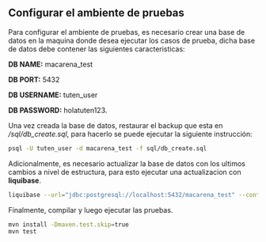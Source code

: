 ## **Configurar el ambiente de pruebas**

Para configurar el ambiente de pruebas, es necesario crear una base de datos en la maquina donde desea ejecutar los casos de prueba, dicha base de datos debe contener las siguientes caracteristicas:

**DB NAME:** macarena_test

**DB PORT:** 5432

**DB USERNAME:** tuten_user

**DB PASSWORD:** holatuten123.

Una vez creada la base de datos, restaurar el backup que esta en _/sql/db_create.sql_, para hacerlo se puede ejecutar la siguiente instrucción:

```bash
psql -U tuten_user -d macarena_test -f sql/db_create.sql	
```

Adicionalmente, es necesario actualizar la base de datos con los ultimos cambios a nivel de estructura, para esto ejecutar una actualizacion con **liquibase**.

```bash
liquibase --url="jdbc:postgresql://localhost:5432/macarena_test" --contexts=dev,test update
```

Finalmente, compilar y luego ejecutar las pruebas.

```bash
mvn install -Dmaven.test.skip=true
mvn test
```